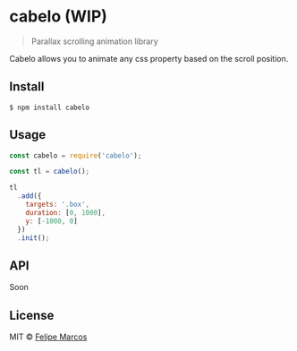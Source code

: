 # cabelo (WIP)
> Parallax scrolling animation library

Cabelo allows you to animate any css property based on the scroll position.

## Install

```
$ npm install cabelo
```


## Usage

```js
const cabelo = require('cabelo');

const tl = cabelo();

tl
  .add({
    targets: '.box',
    duration: [0, 1000],
    y: [-1000, 0]
  })
  .init();
```


## API
Soon

## License

MIT © [Felipe Marcos](http://felipemarcos.com)
